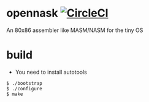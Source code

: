 # opennask [![CircleCI](https://circleci.com/gh/Hiroyuki-Nagata/opennask/tree/master.svg?style=svg)](https://circleci.com/gh/Hiroyuki-Nagata/opennask/tree/master)
An 80x86 assembler like MASM/NASM for the tiny OS

# build
* You need to install autotools
```
$ ./bootstrap
$ ./configure
$ make
```
